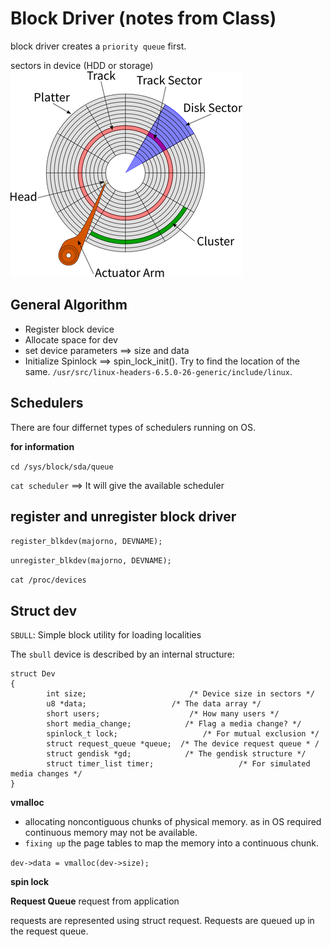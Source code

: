 # Block Driver (notes from Class)

block driver creates a `priority queue` first.

sectors in device (HDD or storage) ![](./main-qimg-5d2affa5ac2d66acbd1cfef07f360f24.webp)

## General Algorithm

* Register block device
* Allocate space for dev
* set device parameters ==> size and data
* Initialize Spinlock ==> spin_lock_init(). Try to find the location of the same. `/usr/src/linux-headers-6.5.0-26-generic/include/linux`.



## Schedulers
There are four differnet types of schedulers running on OS.

**for information**

`cd /sys/block/sda/queue`

`cat scheduler` ==> It will give the available scheduler

## register and unregister block driver

`register_blkdev(majorno, DEVNAME);`

`unregister_blkdev(majorno, DEVNAME);`

`cat /proc/devices`

## Struct dev
`SBULL`: Simple block utility for loading localities

The `sbull` device is described by an internal structure:

```
struct Dev 
{
 		int size;						/* Device size in sectors */
 		u8 *data;					/* The data array */
 		short users;					/* How many users */
 		short media_change;		       /* Flag a media change? */
 		spinlock_t lock;			       /* For mutual exclusion */
 		struct request_queue *queue;  /* The device request queue *	/
 		struct gendisk *gd;		       /* The gendisk structure */
 		struct timer_list timer;	               /* For simulated media changes */
}
```

**vmalloc**

* allocating noncontiguous chunks of physical memory. as in OS required continuous memory may not be available.
* `fixing up` the page tables to map the memory into a continuous chunk.

`dev->data = vmalloc(dev->size);`

**spin lock**


**Request Queue**
request from application

requests are represented using struct request. Requests are queued up in the request queue.
